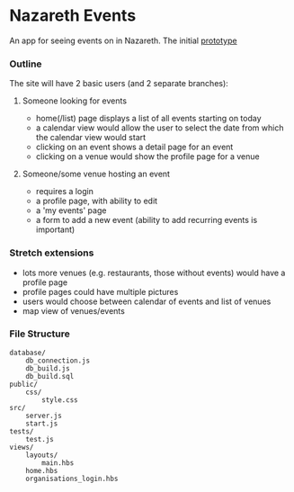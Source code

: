 # Nazareth Events

An app for seeing events on in Nazareth.
The initial [prototype](http://nav-events.herokuapp.com/nav)

### Outline
The site will have 2 basic users (and 2 separate branches):
1) Someone looking for events
    - home(/list) page displays a list of all events starting on today
    - a calendar view would allow the user to select the date from which the calendar view would start
    - clicking on an event shows a detail page for an event
    - clicking on a venue would show the profile page for a venue
  
2) Someone/some venue hosting an event
    - requires a login
    - a profile page, with ability to edit
    - a 'my events' page
    - a form to add a new event (ability to add recurring events is important)

### Stretch extensions
- lots more venues (e.g. restaurants, those without events) would have a profile page
- profile pages could have multiple pictures
- users would choose between calendar of events and list of venues
- map view of venues/events

### File Structure
```
database/
    db_connection.js
    db_build.js
    db_build.sql
public/
    css/
        style.css
src/
    server.js
    start.js
tests/
    test.js
views/
    layouts/
        main.hbs
    home.hbs
    organisations_login.hbs
```
